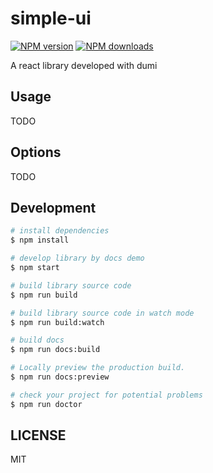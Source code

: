 # simple-ui

[![NPM version](https://img.shields.io/npm/v/simple-ui.svg?style=flat)](https://npmjs.org/package/simple-ui)
[![NPM downloads](http://img.shields.io/npm/dm/simple-ui.svg?style=flat)](https://npmjs.org/package/simple-ui)

A react library developed with dumi

## Usage

TODO

## Options

TODO

## Development

```bash
# install dependencies
$ npm install

# develop library by docs demo
$ npm start

# build library source code
$ npm run build

# build library source code in watch mode
$ npm run build:watch

# build docs
$ npm run docs:build

# Locally preview the production build.
$ npm run docs:preview

# check your project for potential problems
$ npm run doctor
```

## LICENSE

MIT
